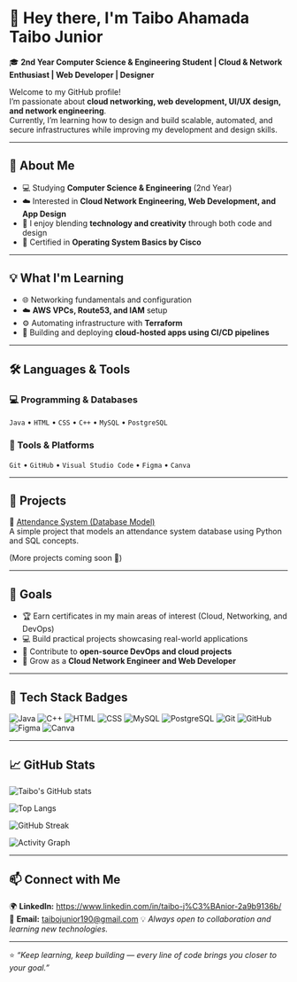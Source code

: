 # 👋 Hey there, I'm Taibo Ahamada Taibo Junior  
🎓 **2nd Year Computer Science & Engineering Student | Cloud & Network Enthusiast | Web Developer | Designer**

Welcome to my GitHub profile!  
I’m passionate about **cloud networking, web development, UI/UX design, and network engineering**.  
Currently, I’m learning how to design and build scalable, automated, and secure infrastructures while improving my development and design skills.

---

## 🧠 About Me
- 💻 Studying **Computer Science & Engineering** (2nd Year)  
- ☁️ Interested in **Cloud Network Engineering, Web Development, and App Design**  
- 🎨 I enjoy blending **technology and creativity** through both code and design  
- 🧾 Certified in **Operating System Basics by Cisco**

---

## 💡 What I'm Learning
- 🌐 Networking fundamentals and configuration  
- ☁️ **AWS VPCs, Route53, and IAM** setup  
- ⚙️ Automating infrastructure with **Terraform**  
- 🚀 Building and deploying **cloud-hosted apps using CI/CD pipelines**

---

## 🛠️ Languages & Tools

### 💻 Programming & Databases
`Java` • `HTML` • `CSS` • `C++` • `MySQL` • `PostgreSQL`

### 🧩 Tools & Platforms
`Git` • `GitHub` • `Visual Studio Code` • `Figma` • `Canva`

---

## 📂 Projects
🔹 [Attendance System (Database Model)](https://github.com/TJunior03/attendance)  
A simple project that models an attendance system database using Python and SQL concepts.

(More projects coming soon 🚧)

---

## 🎯 Goals
- 🏆 Earn certificates in my main areas of interest (Cloud, Networking, and DevOps)  
- 💻 Build practical projects showcasing real-world applications  
- 🤝 Contribute to **open-source DevOps and cloud projects**  
- 🚀 Grow as a **Cloud Network Engineer and Web Developer**

---

## 🧰 Tech Stack Badges
![Java](https://img.shields.io/badge/Java-ED8B00?style=for-the-badge&logo=openjdk&logoColor=white)
![C++](https://img.shields.io/badge/C++-00599C?style=for-the-badge&logo=cplusplus&logoColor=white)
![HTML](https://img.shields.io/badge/HTML5-E34F26?style=for-the-badge&logo=html5&logoColor=white)
![CSS](https://img.shields.io/badge/CSS3-1572B6?style=for-the-badge&logo=css3&logoColor=white)
![MySQL](https://img.shields.io/badge/MySQL-005C84?style=for-the-badge&logo=mysql&logoColor=white)
![PostgreSQL](https://img.shields.io/badge/PostgreSQL-336791?style=for-the-badge&logo=postgresql&logoColor=white)
![Git](https://img.shields.io/badge/Git-F05032?style=for-the-badge&logo=git&logoColor=white)
![GitHub](https://img.shields.io/badge/GitHub-181717?style=for-the-badge&logo=github&logoColor=white)
![Figma](https://img.shields.io/badge/Figma-F24E1E?style=for-the-badge&logo=figma&logoColor=white)
![Canva](https://img.shields.io/badge/Canva-00C4CC?style=for-the-badge&logo=canva&logoColor=white)

---

## 📈 GitHub Stats
![Taibo's GitHub stats](https://github-readme-stats.vercel.app/api?username=TJunior03&show_icons=true&theme=tokyonight)

![Top Langs](https://github-readme-stats.vercel.app/api/top-langs/?username=TJunior03&layout=compact&theme=tokyonight)

![GitHub Streak](https://streak-stats.demolab.com/?user=TJunior03&theme=tokyonight)

![Activity Graph](https://github-readme-activity-graph.vercel.app/graph?username=TJunior03&theme=tokyo-night)

---

## 📫 Connect with Me
🌍 **LinkedIn:** https://www.linkedin.com/in/taibo-j%C3%BAnior-2a9b9136b/
📧 **Email:** taibojunior190@gmail.com
💡 *Always open to collaboration and learning new technologies.*

---

⭐ *“Keep learning, keep building — every line of code brings you closer to your goal.”*

